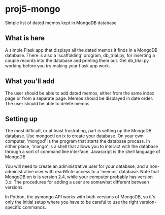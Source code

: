 # proj5-mongo
Simple list of dated memos kept in MongoDB database

## What is here

A simple Flask app that displays all the dated memos it finds in a MongoDB database.
There is also a 'scaffolding' program, db_trial.py, for inserting a couple records into the database 
and printing them out.  Get db_trial.py working before you try making your flask app work. 

## What you'll add 

The user should be able to add dated memos, either from the same index page or from a separate page. 
Memos should be displayed in date order. 
The user should be able to delete memos. 

## Setting up

The most difficult, or at least frustrating, part is setting up the MongoDB database.  Use mongoctl on ix to create
your database.  On your own computer, 'mongod' is the program that starts the database process.  In either place, 
'mongo' is a shell that allows you to interact with the database through a sort of command line interface.  Javascript is 
the shell language of MongoDB. 

You will need to create an administrative user for your database, and a non-administrative user with readWrite access to a
'memos' database.  Note that MongoDB on ix is version 2.4, while your computer probably has version 3.x.  The procedures for
adding a user are somewhat different between versions. 

In Python, the pymongo API works with both versions of MongoDB, so it's only the initial setup where you have to be 
careful to use the right version-specific commands. 

